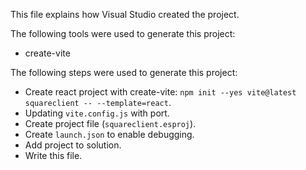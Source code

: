 This file explains how Visual Studio created the project.

The following tools were used to generate this project:
- create-vite

The following steps were used to generate this project:
- Create react project with create-vite: `npm init --yes vite@latest squareclient -- --template=react`.
- Updating `vite.config.js` with port.
- Create project file (`squareclient.esproj`).
- Create `launch.json` to enable debugging.
- Add project to solution.
- Write this file.
